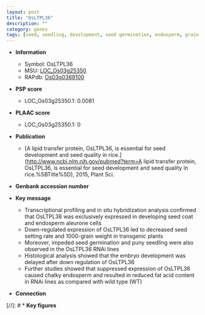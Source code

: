 ```yaml
---
layout: post
title: "OsLTPL36"
description: ""
category: genes
tags: [seed, seedling, development, seed germination, endosperm, grain weight]
---
```


* **Information**  
    + Symbol: OsLTPL36  
    + MSU: [LOC_Os03g25350](http://rice.plantbiology.msu.edu/cgi-bin/ORF_infopage.cgi?orf=LOC_Os03g25350)  
    + RAPdb: [Os03g0369100](http://rapdb.dna.affrc.go.jp/viewer/gbrowse_details/irgsp1?name=Os03g0369100)  

* **PSP score**  
    + LOC_Os03g25350.1: 0.0081 

* **PLAAC score**  
    + LOC_Os03g25350.1: 0 

* **Publication**  
    + [A lipid transfer protein, OsLTPL36, is essential for seed development and seed quality in rice.](http://www.ncbi.nlm.nih.gov/pubmed?term=A lipid transfer protein, OsLTPL36, is essential for seed development and seed quality in rice.%5BTitle%5D), 2015, Plant Sci.

* **Genbank accession number**  

* **Key message**  
    + Transcriptional profiling and in situ hybridization analysis confirmed that OsLTPL36 was exclusively expressed in developing seed coat and endosperm aleurone cells
    + Down-regulated expression of OsLTPL36 led to decreased seed setting rate and 1000-grain weight in transgenic plants
    + Moreover, impeded seed germination and puny seedling were also observed in the OsLTPL36 RNAi lines
    + Histological analysis showed that the embryo development was delayed after down regulation of OsLTPL36
    + Further studies showed that suppressed expression of OsLTPL36 caused chalky endosperm and resulted in reduced fat acid content in RNAi lines as compared with wild type (WT)

* **Connection**  

[//]: # * **Key figures**  


